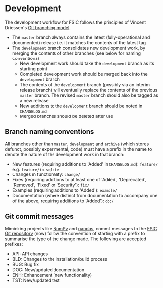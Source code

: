 # Development

The development workflow for FSIC follows the principles of Vincent Driessen's
[Git branching model](http://nvie.com/posts/a-successful-git-branching-model/).

* The `master` branch always contains the latest (fully-operational and
  documented) release i.e. it matches the contents of the latest tag
* The `development` branch consolidates new development work, by merging the
  contents of other branches (see below for naming conventions)
    * New development work should take the `development` branch as its starting
      point
    * Completed development work should be merged back into the `development`
      branch
    * The contents of the `development` branch (possibly via an interim release
      branch) will eventually replace the contents of the previous `master`
      branch. The revised `master` branch should also be tagged as a new
      release
    * New additions to the `development` branch should be noted in
      `CHANGELOG.md`
    * Merged branches should be deleted after use

## Branch naming conventions

All branches other than `master`, `development` and `archive` (which stores
defunct, possibly experimental, code) must have a prefix in the name to denote
the nature of the development work in that branch:

* New features (requiring additions to 'Added' in `CHANGELOG.md`): `feature/`
  e.g. `feature/io-sqlite`
* Changes in functionality: `change/`
* Fixes (requiring additions to at least one of 'Added', 'Deprecated',
  'Removed', 'Fixed' or 'Security'): `fix/`
* Examples (requiring additions to 'Added'): `example/`
* Documentation (where distinct from documentation to accompany one of the
  above, requiring additions to 'Added'): `doc/`

## Git commit messages

Mimicking projects like
[NumPy](http://docs.scipy.org/doc/numpy-dev/dev/gitwash/development_workflow.html#writing-the-commit-message)
and
[pandas](https://github.com/pydata/pandas/blob/master/.github/CONTRIBUTING.md#committing-your-code),
commit messages to the
[FSIC Git repository](https://github.com/ChrisThoung/fsic) (now) follow the
convention of starting with a prefix to summarise the type of the change
made. The following are accepted prefixes:

* API: API changes
* BLD: Changes to the installation/build process
* BUG: Bug fix
* DOC: New/updated documentation
* ENH: Enhancement (new functionality)
* TST: New/updated test

